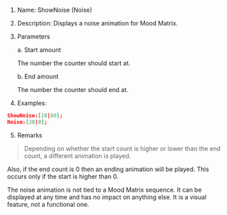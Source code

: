 1. Name: ShowNoise (Noise)

2. Description: Displays a noise animation for Mood Matrix.

3. Parameters

    a. Start amount
    
    The number the counter should start at.
    
    b. End amount
    
    The number the counter should end at.
4. Examples:
```json
ShowNoise:[10|80];
Noise:[20|0];
```

5. Remarks
>Depending on whether the start count is higher or lower than the end count, a different animation is played.
>
Also, if the end count is 0 then an ending animation will be played. This occurs only if the start is higher than 0.
>
The noise animation is not tied to a Mood Matrix sequence. It can be displayed at any time and has no impact on anything else.
It is a visual feature, not a functional one. 